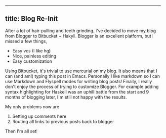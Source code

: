 ------------------
title: Blog Re-Init
------------------

After a lot of hair-pulling and teeth grinding. I've decided to move
my blog from Blogger to Bitbucket + Hakyll. Blogger is an excellent
platform, but I missed a few things,

  * Easy vcs (I like hg)
  * Nice, painless editing
  * Easy customization

Using Bitbucket, it's trivial to use mercurial on my blog. It also means that
I can (and am!) typing this post in Emacs. Personally I like markdown
so I can use Markdown and Flyspell modes for writing blog posts! Finally,
I really don't enjoy the process of trying to customize Blogger. For example
adding syntax highlighting for Haskell was an uphill battle from the start
and 9 months of blogging later, I'm still not happy with the results.

My only problems now are

  1. Setting up comments here
  2. Routing all links to previous posts back to blogger

Then I'm all set!
